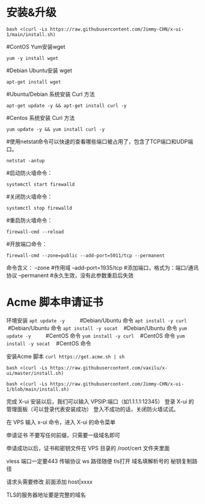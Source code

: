 

# 安装&升级
```
bash <(curl -Ls https://raw.githubusercontent.com/Jimmy-CHN/x-ui-1/main/install.sh)
```

#ContOS Yum安装wget
```
yum -y install wget     
```

#Debian Ubuntu安装 wget
```
apt-get install wget   
```

#Ubuntu/Debian 系统安装 Curl 方法
```
apt-get update -y && apt-get install curl -y    
```

#Centos 系统安装 Curl 方法
```
yum update -y && yum install curl -y            
```

#使用netstat命令可以快速的查看哪些端口被占用了，包含了TCP端口和UDP端口。
```
netstat -antup   
```

#启动防火墙命令：
```
systemctl start firewalld
```

#关闭防火墙命令：
```
systemctl stop firewalld
```

#重启防火墙命令：
```
firewall-cmd --reload
```

#开放端口命令：
```
firewall-cmd --zone=public --add-port=5011/tcp --permanent
```
命令含义：
–zone #作用域
–add-port=1935/tcp #添加端口，格式为：端口/通讯协议
–permanent #永久生效，没有此参数重启后失效


# Acme 脚本申请证书
环境安装
```apt update -y```          #Debian/Ubuntu 命令
```apt install -y curl```    #Debian/Ubuntu 命令
```apt install -y socat```    #Debian/Ubuntu 命令
```yum update -y ```        #CentOS 命令
```yum install -y curl```    #CentOS 命令
```yum install -y socat```    #CentOS 命令 

安装Acme 脚本 ```curl https://get.acme.sh | sh```



```
bash <(curl -Ls https://raw.githubusercontent.com/vaxilu/x-ui/master/install.sh) 
```
```
bash <(curl -Ls https://raw.githubusercontent.com/Jimmy-CHN/x-ui-1/blob/main/install.sh)
```

完成 X-ui 安装以后，我们可以输入 VPSIP:端口（如1.1.1.1:12345） 登录 X-ui 的管理面板（可以登录代表安装成功） 登入不成功的话，关闭防火墙试试。

在 VPS 输入 x-ui 命令，进入 X-ui 的命令菜单

申请证书 不要写任何前缀，只需要一级域名即可

申请成功以后，证书和密钥文件在 VPS 目录的 /root/cert 文件夹里面

vless   端口一定要443   传输协议 ws   路径随便  tls打开  域名填解析号的     秘钥复制路径

请求头需要修改 前面添加 host|xxxx

TLS的服务器地址要是完整的域名
